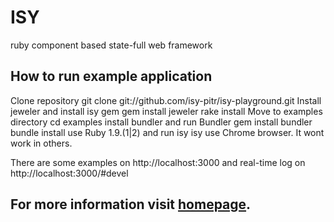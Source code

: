 # ISY

ruby component based state-full web framework

## How to run example application
Clone repository
    git clone git://github.com/isy-pitr/isy-playground.git
Install jeweler and install isy gem
    gem install jeweler
    rake install
Move to examples directory
    cd examples
install bundler and run Bundler
    gem install bundler
    bundle install
use Ruby 1.9.(1|2) and run isy
    isy
use Chrome browser. It wont work in others.

There are some examples on http://localhost:3000 and real-time log on http://localhost:3000/#devel 

## For more information visit [homepage](http://isy-pitr.github.com/isy-playground/).

